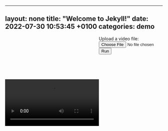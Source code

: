 <!-- Copyright 2021 Google LLC. All Rights Reserved.
Licensed under the Apache License, Version 2.0 (the "License");
you may not use this file except in compliance with the License.
You may obtain a copy of the License at
    http://www.apache.org/licenses/LICENSE-2.0
Unless required by applicable law or agreed to in writing, software
distributed under the License is distributed on an "AS IS" BASIS,
WITHOUT WARRANTIES OR CONDITIONS OF ANY KIND, either express or implied.
See the License for the specific language governing permissions and
limitations under the License.
==============================================================================-->
---
layout: none
title:  "Welcome to Jekyll!"
date:   2022-07-30 10:53:45 +0100
categories: demo
---
<!DOCTYPE html>
<html>
<head>
  <meta charset="utf-8">
  <meta name="viewport" content="width=device-width,initial-scale=1,maximum-scale=1.0, user-scalable=no">
  <style>
    body {
      margin: 0;
    }
    #main {
      margin: 0;
      position: relative;
    }
    #canvas-wrapper {
      margin-top: 80px;
      position: relative;
    }
    canvas {
      position: absolute;
      top: 0;
      left: 0;
    }
    #top-bar {
      margin-left: 300px;
      position: relative;
    }
  </style>
</head>
<body>
  <div id="stats"></div>
  <div id="main">
    <div class="container">
      <div id="top-bar">
        <label for="videofile">Upload a video file:</label>
        <input type="file" id="videofile" name="video" accept="video/*">
        <button id="submit">Run</button>
      </div>
    </div>
    <div class="container" id="canvas-wrapper">
      <canvas id="output"></canvas>
      <video id="video">
        <source id="currentVID" src="" type="video/mp4">
      </video>
    </div>
    <div class="container">
      <span id="status"></span>
    </div>
  </div>
</body>
<script src="https://cdnjs.cloudflare.com/ajax/libs/dat-gui/0.7.6/dat.gui.min.js"></script>
<script src="https://cdnjs.cloudflare.com/ajax/libs/stats.js/r16/Stats.min.js"></script>
<script src="src/index.js"></script>
</html>
